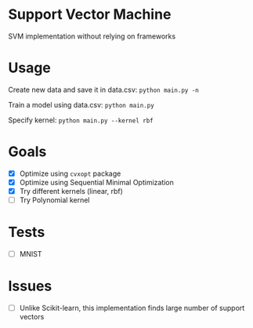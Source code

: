 # Support Vector Machine
SVM implementation without relying on frameworks

# Usage
Create new data and save it in data.csv:
`python main.py -n`

Train a model using data.csv:
`python main.py`

Specify kernel:
`python main.py --kernel rbf`

# Goals
- [x] Optimize using `cvxopt` package
- [x] Optimize using Sequential Minimal Optimization
- [x] Try different kernels (linear, rbf)
- [ ] Try Polynomial kernel

# Tests
- [ ] MNIST

# Issues
- [ ] Unlike Scikit-learn, this implementation finds large number of support vectors